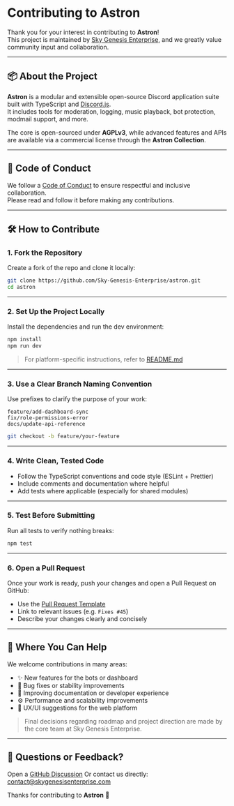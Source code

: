 # Contributing to Astron

Thank you for your interest in contributing to **Astron**!  
This project is maintained by [Sky Genesis Enterprise](https://skygenesisenterprise.com), and we greatly value community input and collaboration.

---

## 📦 About the Project

**Astron** is a modular and extensible open-source Discord application suite built with TypeScript and [Discord.js](https://discord.js.org/).  
It includes tools for moderation, logging, music playback, bot protection, modmail support, and more.

The core is open-sourced under **AGPLv3**, while advanced features and APIs are available via a commercial license through the **Astron Collection**.

---

## 🧭 Code of Conduct

We follow a [Code of Conduct](https://github.com/Sky-Genesis-Enterprise/astron/CODE_OF_CONDUCT.md) to ensure respectful and inclusive collaboration.  
Please read and follow it before making any contributions.

---

## 🛠️ How to Contribute

### 1. Fork the Repository

Create a fork of the repo and clone it locally:

```bash
git clone https://github.com/Sky-Genesis-Enterprise/astron.git
cd astron
````

---

### 2. Set Up the Project Locally

Install the dependencies and run the dev environment:

```bash
npm install
npm run dev
```

> For platform-specific instructions, refer to [README.md](../README.md)

---

### 3. Use a Clear Branch Naming Convention

Use prefixes to clarify the purpose of your work:

```
feature/add-dashboard-sync
fix/role-permissions-error
docs/update-api-reference
```

```bash
git checkout -b feature/your-feature
```

---

### 4. Write Clean, Tested Code

* Follow the TypeScript conventions and code style (ESLint + Prettier)
* Include comments and documentation where helpful
* Add tests where applicable (especially for shared modules)

---

### 5. Test Before Submitting

Run all tests to verify nothing breaks:

```bash
npm test
```

---

### 6. Open a Pull Request

Once your work is ready, push your changes and open a Pull Request on GitHub:

* Use the [Pull Request Template](./.github/PULL_REQUEST_TEMPLATE.md)
* Link to relevant issues (e.g. `Fixes #45`)
* Describe your changes clearly and concisely

---

## 🧠 Where You Can Help

We welcome contributions in many areas:

* ✨ New features for the bots or dashboard
* 🐞 Bug fixes or stability improvements
* 📝 Improving documentation or developer experience
* ⚙️ Performance and scalability improvements
* 💬 UX/UI suggestions for the web platform

> Final decisions regarding roadmap and project direction are made by the core team at Sky Genesis Enterprise.

---

## 📩 Questions or Feedback?

Open a [GitHub Discussion](https://github.com/Sky-Genesis-Enterprise/astron/discussions)
Or contact us directly: [contact@skygenesisenterprise.com](mailto:contact@skygenesisenterprise.com)

Thanks for contributing to **Astron** 🚀
